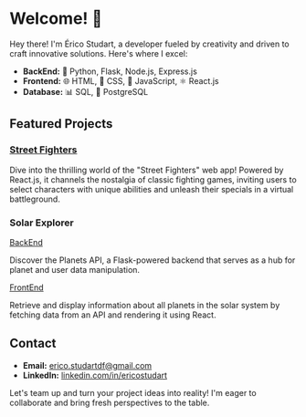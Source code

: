 # Welcome! 👋

Hey there! I'm Érico Studart, a developer fueled by creativity and driven to craft innovative solutions. Here's where I excel:

- **BackEnd:** 🐍 Python, Flask, Node.js, Express.js
- **Frontend:** 🌐 HTML, 🎨 CSS, 🚀 JavaScript, ⚛️ React.js
- **Database:** 📊 SQL, 🐘 PostgreSQL

## Featured Projects

### [Street Fighters](https://estudart.github.io/street-fighters-react/)
Dive into the thrilling world of the "Street Fighters" web app! Powered by React.js, it channels the nostalgia of classic fighting games, inviting users to select characters with unique abilities and unleash their specials in a virtual battleground.

### Solar Explorer
[BackEnd](https://github.com/estudart/planets-api)

Discover the Planets API, a Flask-powered backend that serves as a hub for planet and user data manipulation.

[FrontEnd](https://github.com/estudart/planets-react-frontend)

Retrieve and display information about all planets in the solar system by fetching data from an API and rendering it using React.

## Contact

- **Email:** [erico.studartdf@gmail.com](mailto:erico.studartdf@gmail.com)
- **LinkedIn:** [linkedin.com/in/ericostudart](https://www.linkedin.com/in/ericostudart/)

Let's team up and turn your project ideas into reality! I'm eager to collaborate and bring fresh perspectives to the table.
